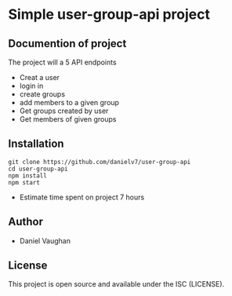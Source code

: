 # Simple user-group-api project 


## Documention of project

The project will a 5 API endpoints 

- Creat a user
- login in
- create groups
- add members to a given group
- Get groups created by user
- Get members of given groups

## Installation

```
git clone https://github.com/danielv7/user-group-api
cd user-group-api
npm install
npm start
```

- Estimate time spent on project 7 hours


## Author

- Daniel Vaughan

## License

This project is open source and available under the ISC (LICENSE).
